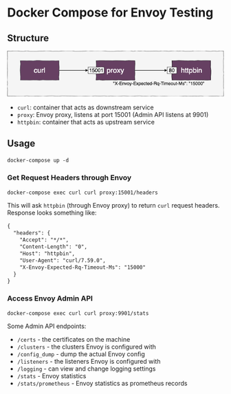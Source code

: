 # Docker Compose for Envoy Testing

## Structure

[![Structure](https://github.com/hpcsc/envoy-compose/raw/master/structure.png)](https://github.com/hpcsc/envoy-compose/raw/master/structure.png)

- `curl`: container that acts as downstream service
- `proxy`: Envoy proxy, listens at port 15001 (Admin API listens at 9901)
- `httpbin`: container that acts as upstream service

## Usage

```
docker-compose up -d
```

### Get Request Headers through Envoy

```
docker-compose exec curl curl proxy:15001/headers
```

This will ask `httpbin` (through Envoy proxy) to return `curl` request headers. Response looks something like:

```
{
  "headers": {
    "Accept": "*/*",
    "Content-Length": "0",
    "Host": "httpbin",
    "User-Agent": "curl/7.59.0",
    "X-Envoy-Expected-Rq-Timeout-Ms": "15000"
  }
}
```

### Access Envoy Admin API

```
docker-compose exec curl curl proxy:9901/stats
```

Some Admin API endpoints:

- `/certs` - the certificates on the machine
- `/clusters` - the clusters Envoy is configured with
- `/config_dump` - dump the actual Envoy config
- `/listeners` - the listeners Envoy is configured with
- `/logging` - can view and change logging settings
- `/stats` - Envoy statistics
- `/stats/prometheus` - Envoy statistics as prometheus records
